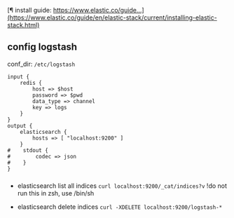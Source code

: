 [¶ install guide: https://www.elastic.co/guide...](https://www.elastic.co/guide/en/elastic-stack/current/installing-elastic-stack.html)

## config logstash
conf_dir: `/etc/logstash`
```
input {
	redis {
		host => $host
		password => $pwd
		data_type => channel
		key => logs
	}
}
output {
    elasticsearch {
        hosts => [ "localhost:9200" ]
    }
#    stdout {
#        codec => json
#    }
}
```

###

- elasticsearch list all indices
	`curl localhost:9200/_cat/indices?v` !do not run this in zsh, use /bin/sh

- elasticsearch delete indices
	`curl -XDELETE localhost:9200/logstash-*`
